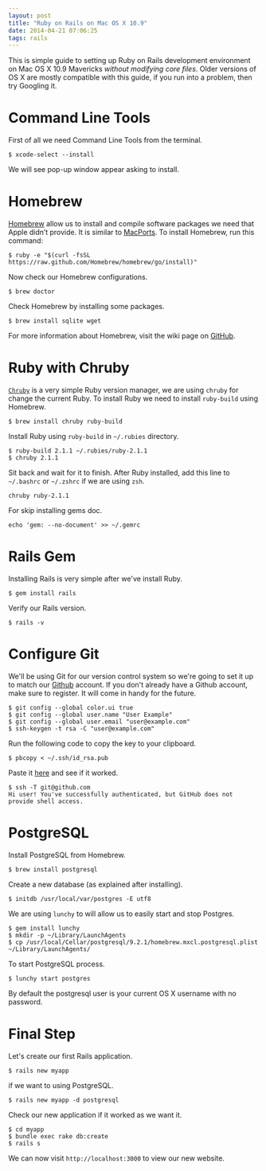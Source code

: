 ```yaml
---
layout: post
title: "Ruby on Rails on Mac OS X 10.9"
date: 2014-04-21 07:06:25
tags: rails
---
```


This is simple guide to setting up Ruby on Rails development environment on
Mac OS X 10.9 Mavericks *without modifying core files*. Older versions of OS X
are mostly compatible with this guide, if you run into a problem,
then try Googling it.

#  Command Line Tools
First of all we need Command Line Tools from the terminal.

    $ xcode-select --install

We will see pop-up window appear asking to install.

#  Homebrew
[Homebrew](http://brew.sh) allow us to install and compile software packages
we need that Apple didn’t provide. It is similar to [MacPorts](http://www.macports.org).
To install Homebrew, run this command:

    $ ruby -e "$(curl -fsSL https://raw.github.com/Homebrew/homebrew/go/install)"

Now check our Homebrew configurations.

    $ brew doctor

Check Homebrew by installing some packages.

    $ brew install sqlite wget

For more information about Homebrew, visit the wiki page on
[GitHub](https://github.com/Homebrew/homebrew/wiki).

# Ruby with Chruby
[`Chruby`](https://github.com/postmodern/chruby) is a very simple Ruby version manager,
we are using `chruby` for change the current Ruby. To install Ruby we need to install
`ruby-build` using Homebrew.

    $ brew install chruby ruby-build

Install Ruby using `ruby-build` in `~/.rubies` directory.

    $ ruby-build 2.1.1 ~/.rubies/ruby-2.1.1
    $ chruby 2.1.1

Sit back and wait for it to finish. After Ruby installed, add this line to `~/.bashrc`
or `~/.zshrc` if we are using `zsh`.

    chruby ruby-2.1.1

For skip installing gems doc.

    echo 'gem: --no-document' >> ~/.gemrc

# Rails Gem
Installing Rails is very simple after we've install Ruby.

    $ gem install rails

Verify our Rails version.

    $ rails -v

# Configure Git
We'll be using Git for our version control system so we're going to set it up
to match our [Github](https://github.com) account. If you don't already have a Github account,
make sure to register. It will come in handy for the future.

    $ git config --global color.ui true
    $ git config --global user.name "User Example"
    $ git config --global user.email "user@example.com"
    $ ssh-keygen -t rsa -C "user@example.com"

Run the following code to copy the key to your clipboard.

    $ pbcopy < ~/.ssh/id_rsa.pub

Paste it [here](https://github.com/settings/ssh) and see if it worked.

    $ ssh -T git@github.com
    Hi user! You've successfully authenticated, but GitHub does not provide shell access.

# PostgreSQL
Install PostgreSQL from Homebrew.

    $ brew install postgresql

Create a new database (as explained after installing).

    $ initdb /usr/local/var/postgres -E utf8

We are using `lunchy` to will allow us to easily start and stop Postgres.

    $ gem install lunchy
    $ mkdir -p ~/Library/LaunchAgents
    $ cp /usr/local/Cellar/postgresql/9.2.1/homebrew.mxcl.postgresql.plist ~/Library/LaunchAgents/

To start PostgreSQL process.

    $ lunchy start postgres

By default the postgresql user is your current OS X username with no password.

# Final Step
Let's create our first Rails application.

    $ rails new myapp

if we want to using PostgreSQL.

    $ rails new myapp -d postgresql

Check our new application if it worked as we want it.

    $ cd myapp
    $ bundle exec rake db:create
    $ rails s

We can now visit `http://localhost:3000` to view our new website.
